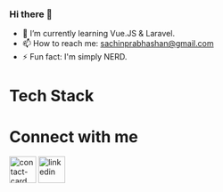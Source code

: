 ### Hi there 👋

<!--
**SachinPrabhashan/SachinPrabhashan** is a ✨ _special_ ✨ repository because its `README.md` (this file) appears on your GitHub profile.

Here are some ideas to get you started:

- 🔭 I’m currently working on ...

- 👯 I’m looking to collaborate on ...
- 🤔 I’m looking for help with ...
- 💬 Ask me about ...
- 😄 Pronouns: ...
-->
- 🌱 I’m currently learning Vue.JS & Laravel.
- 📫 How to reach me: sachinprabhashan@gmail.com
- ⚡ Fun fact: I'm simply NERD.

<h1>Tech Stack</h1>


<h1>Connect with me </h1><img width="48" height="48" src="https://img.icons8.com/fluency/48/contact-card.png" alt="contact-card"/>
<a href="https://www.linkedin.com/SachinRathnayake"><img width="48" height="48" src="https://img.icons8.com/color/48/linkedin.png" alt="linkedin"/></a>
